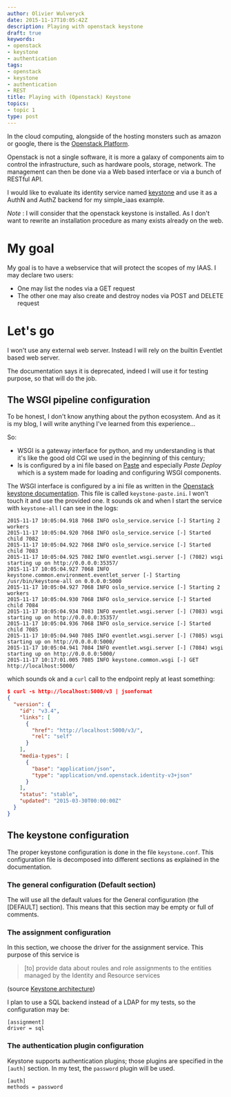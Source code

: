 ```yaml
---
author: Olivier Wulveryck
date: 2015-11-17T10:05:42Z
description: Playing with openstack keystone
draft: true
keywords:
- openstack
- keystone
- authentication
tags:
- openstack
- keystone
- authentication
- REST
title: Playing with (Openstack) Keystone
topics:
- topic 1
type: post
---
```


In the cloud computing, alongside of the hosting monsters such as amazon or google, there is the [Openstack Platform](https://www.openstack.org).

Openstack is not a single software, it is more a galaxy of components aim to control the infrastructure, such as hardware pools, storage, network.
The management can then be done via a Web based interface or via a bunch of RESTful API.

I would like to evaluate its identity service named [keystone](http://docs.openstack.org/developer/keystone/) and use it as a AuthN and AuthZ backend for my simple_iaas example.

_Note_ : I will consider that the openstack keystone is installed. As I don't want to rewrite an installation procedure as many exists already on the web.

# My goal

My goal is to have a webservice that will protect the scopes of my IAAS. 
I may declare two users:

- One may list the nodes via a GET request
- The other one may also create and destroy nodes via POST and DELETE request

# Let's go 

I won't use any external web server. Instead I will rely on the builtin Eventlet based web server.

The documentation says it is deprecated, indeed I will use it for testing purpose, so that will do the job.

## The WSGI pipeline configuration

To be honest, I don't know anything about the python ecosystem. And as it is my blog, I will write anything I've learned from this experience... 

So:

- WSGI is a gateway interface for python, and my understanding is that it's like the good old CGI we used in the beginning of this century;
- Is is configured by a ini file based on [Paste](http://pythonpaste.org/) and especially _Paste Deploy_ which is a system made for loading and configuring WSGI components.

The WSGI interface is configured by a ini file as written in the [Openstack keystone documentation](http://docs.openstack.org/developer/keystone/configuration.html).
This file is called `keystone-paste.ini`. I won't touch it and use the provided one. It sounds ok and when I start the service with `keystone-all` I can see in the logs:

```logs
2015-11-17 10:05:04.918 7068 INFO oslo_service.service [-] Starting 2 workers
2015-11-17 10:05:04.920 7068 INFO oslo_service.service [-] Started child 7082
2015-11-17 10:05:04.922 7068 INFO oslo_service.service [-] Started child 7083
2015-11-17 10:05:04.925 7082 INFO eventlet.wsgi.server [-] (7082) wsgi starting up on http://0.0.0.0:35357/
2015-11-17 10:05:04.927 7068 INFO keystone.common.environment.eventlet_server [-] Starting /usr/bin/keystone-all on 0.0.0.0:5000
2015-11-17 10:05:04.927 7068 INFO oslo_service.service [-] Starting 2 workers
2015-11-17 10:05:04.930 7068 INFO oslo_service.service [-] Started child 7084
2015-11-17 10:05:04.934 7083 INFO eventlet.wsgi.server [-] (7083) wsgi starting up on http://0.0.0.0:35357/
2015-11-17 10:05:04.936 7068 INFO oslo_service.service [-] Started child 7085
2015-11-17 10:05:04.940 7085 INFO eventlet.wsgi.server [-] (7085) wsgi starting up on http://0.0.0.0:5000/
2015-11-17 10:05:04.941 7084 INFO eventlet.wsgi.server [-] (7084) wsgi starting up on http://0.0.0.0:5000/
2015-11-17 10:17:01.005 7085 INFO keystone.common.wsgi [-] GET http://localhost:5000/
```

which sounds ok and a `curl` call to the endpoint reply at least something:

```json
$ curl -s http://localhost:5000/v3 | jsonformat
{
  "version": {
    "id": "v3.4",
    "links": [
      {
        "href": "http://localhost:5000/v3/",
        "rel": "self"
      }
    ],
    "media-types": [
      {
        "base": "application/json",
        "type": "application/vnd.openstack.identity-v3+json"
      }
    ],
    "status": "stable",
    "updated": "2015-03-30T00:00:00Z"
  }
}
```

## The keystone configuration

The proper keystone configuration is done in the file `keystone.conf`. This configuration file is decomposed into different sections as explained in the documentation.

### The general configuration (Default section)
The will use all the default values for the General configuration (the [DEFAULT] section). This means that this section may be empty or full of comments.

### The assignment configuration
In this section, we choose the driver for the assignment service.
This purpose of this service is

> [to] provide data about roules and role assignments 
> to the entities managed by the Identity and Resource services

(source [Keystone architecture](http://docs.openstack.org/developer/keystone/architecture.html))

I plan to use a SQL backend instead of a LDAP for my tests, so the configuration may be:
```
[assignment]
driver = sql
```

### The authentication plugin configuration
Keystone supports authentication plugins; those plugins are specified in the `[auth]` section.
In my test, the `password` plugin will be used.

```
[auth]
methods = password
```


